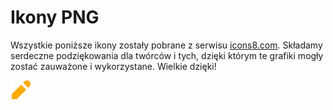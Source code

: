 # Ikony PNG
Wszystkie poniższe ikony zostały pobrane z serwisu [icons8.com](https://icons8.com/). Składamy serdeczne podziękowania dla twórców i tych, dzięki którym te grafiki mogły zostać zauważone i wykorzystane. Wielkie dzięki!

![](edit-32.png)
